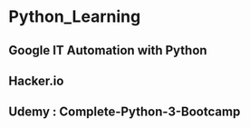 # Python_Learning

<h2>Google IT Automation with Python</h2>

<h2>Hacker.io</h2>

<h2>Udemy : Complete-Python-3-Bootcamp</h2>

